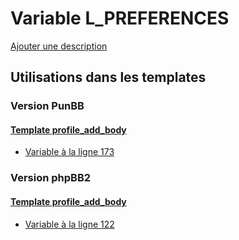 # Variable L_PREFERENCES
[Ajouter une description](https://fa-tvars.appspot.com/var/L_PREFERENCES)

## Utilisations dans les templates

### Version PunBB

#### [Template profile_add_body](punbb/profile_add_body.md)
* [Variable &agrave; la ligne 173](../punbb/profile_add_body.tpl#L173)

### Version phpBB2

#### [Template profile_add_body](subsilver/profile_add_body.md)
* [Variable &agrave; la ligne 122](../subsilver/profile_add_body.tpl#L122)